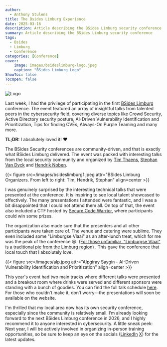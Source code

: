 ```yaml
---
author:
  - Anthony Stulens
title: The Bsides Limburg Experience
date: 2025-03-16
description: Article describing the BSides Limburg security conference
summary: Article describing the BSides Limburg security conference
tags:
  - Bsides
  - Limburg
  - Conference
categories: [Conference]
cover:
    image: images/bsideslimburg-logo.jpeg
    caption: "BSides Limburg Logo"
ShowToc: false
TocOpen: false
---
```

![Logo](/images/bsideslimburg-logo.jpeg)

Last week, I had the privilege of participating in the first [BSides Limburg](https://www.bsides-limburg.be/) conference. The event featured an array of insightful talks from talented peers in the cybersecurity field, covering diverse topics like Crowd Security, Active Directory security posture, AI-Driven Vulnerability Identification and Prioritization, Tips for finding CVEs, Always-On Purple Teaming and many more.

**TL;DR:** I absolutely loved it! ❤️

The BSides Security conferences are community-driven, and that is exactly what BSides Limburg delivered. The event was packed with interesting talks from the local security community and organized by [Tim Thaens](https://www.linkedin.com/in/thaenstim/), [Stephan Van Dyck](https://www.linkedin.com/in/stephan-van-dyck-56622652/) and [Hendrik Noben](https://www.linkedin.com/in/noben-hendrik/). 

{{< figure src=/images/bsideslimburg1.jpeg  attr="BSides Limburg Organizers. From left to right: Tim, Hendrik, Stephan" align=center >}}

I was genuinely surprised by the interesting technical talks that were presented at the conference. It is inspiring to see  local talent showcased to effectively. The many presentations I attended were fantastic, and I was a bit disappointed that I could not attend them all. On top of that, the event also included a CTF hosted by [Secure Code Warrior](https://www.securecodewarrior.com/), where participants could win some prizes.

The organization also made sure that the presenters and all other participants were taken care of. The venue and catering were sublime. They even included some "Limburgse Vlaai" as an after-lunch treat, which for me was the peak of the conference 😆. [(For those unfamiliar, "Limburgse Vlaai" is a traditional pie from the Limburg region) ](https://en.wikipedia.org/wiki/Vlaai). This gave the conference that local touch that I absolutely love.

{{< figure src=/images/alp.jpeg attr="Alpgiray Saygin - AI-Driven Vulnerability Identification and Prioritization" align=center >}}

This year's event had two main tracks where different talks were presented and a breakout room where drinks were served and different sponsors were standing with a bunch of goodies. You can find the full talk schedule [here](https://www.bsides-limburg.be/2025-edition/schedule). For those who couldn’t make it, don’t worry—the presentations will soon be available on the website.

I'm thrilled that my local area now has its own security conference, especially since the community is relatively small. I’m already looking forward to the next BSides Limburg conference in 2026, and I highly recommend it to anyone interested in cybersecurity. A little sneak peek: Next year, I will be actively involved in organizing in-person training opportunities, so be sure to keep an eye on the socials ([LinkedIn](https://www.linkedin.com/company/bsides-limburg) [X](https://x.com/BSidesLimburg)) for the latest updates.

